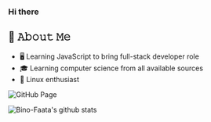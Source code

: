 ### Hi there

## :book: 𝙰𝚋𝚘𝚞𝚝 𝙼𝚎
- 🖥 Learning JavaScript to bring full-stack developer role
- 🎓 Learning computer science from all available sources
- 🐧 Linux enthusiast

![GitHub Page](https://bino-faata.github.io/)

![Bino-Faata's github stats](https://github-readme-stats.vercel.app/api?username=bino-faata&show_icons=true&theme=flag-india)
